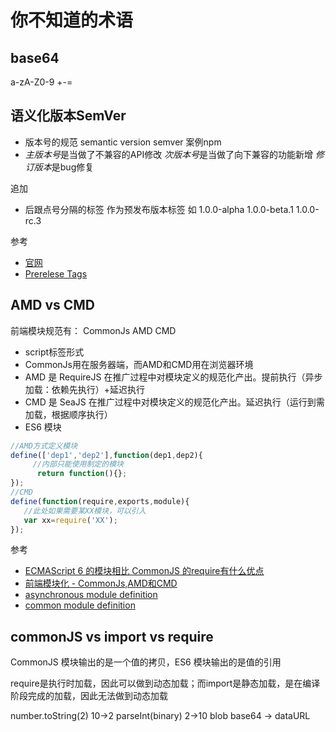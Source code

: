 # 你不知道的术语

## base64

a-zA-Z0-9 +-=

## 语义化版本SemVer

- 版本号的规范 semantic version semver  案例npm
- *主版本号*是当做了不兼容的API修改 *次版本号*是当做了向下兼容的功能新增 *修订版本*是bug修复

追加

- 后跟点号分隔的标签 作为预发布版本标签 如 1.0.0-alpha 1.0.0-beta.1 1.0.0-rc.3

参考

- [官网](https://semver.org/lang/zh-CN/)
- [Prerelese Tags](https://blog.csdn.net/waynelu92/article/details/73604172)

## AMD vs CMD

前端模块规范有： CommonJs AMD CMD

- script标签形式
- CommonJs用在服务器端，而AMD和CMD用在浏览器环境
- AMD 是 RequireJS 在推广过程中对模块定义的规范化产出。提前执行（异步加载：依赖先执行）+延迟执行
- CMD 是 SeaJS 在推广过程中对模块定义的规范化产出。延迟执行（运行到需加载，根据顺序执行）
- ES6 模块

``` javascript
//AMD方式定义模块
define(['dep1','dep2'],function(dep1,dep2){
     //内部只能使用制定的模块
      return function(){};
});
//CMD
define(function(require,exports,module){
   //此处如果需要某XX模块，可以引入
   var xx=require('XX');
});
```

参考

- [ECMAScript 6 的模块相比 CommonJS 的require有什么优点](https://www.zhihu.com/question/27917401/answer/58094915)
- [前端模块化 - CommonJs,AMD和CMD](https://www.jianshu.com/p/d67bc79976e6)
- [asynchronous module definition](https://github.com/amdjs/amdjs-api/wiki/AMD)
- [common module definition](https://github.com/seajs/seajs/issues/242)

## commonJS vs import vs require

CommonJS 模块输出的是一个值的拷贝，ES6 模块输出的是值的引用

require是执行时加载，因此可以做到动态加载；而import是静态加载，是在编译阶段完成的加载，因此无法做到动态加载

number.toString(2) 10->2
parseInt(binary) 2->10
blob
base64 -> dataURL
